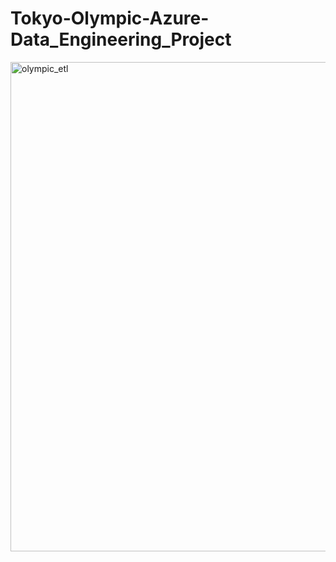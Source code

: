 # Tokyo-Olympic-Azure-Data_Engineering_Project


<img width="1829" height="783" alt="olympic_etl" src="https://github.com/user-attachments/assets/b4bd5c0a-4584-4404-9e0c-12ad5d2e759f" />

